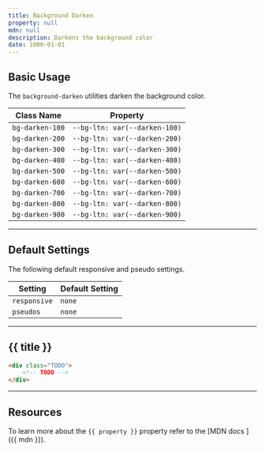 ```yaml
---
title: Background Darken
property: null
mdn: null
description: Darkens the background color
date: 1000-01-01
---
```


## Basic Usage

The `background-darken` utilities darken the background color.

| Class Name      | Property                      |
| --------------- | ----------------------------- |
| `bg-darken-100` | `--bg-ltn: var(--darken-100)` |
| `bg-darken-200` | `--bg-ltn: var(--darken-200)` |
| `bg-darken-300` | `--bg-ltn: var(--darken-300)` |
| `bg-darken-400` | `--bg-ltn: var(--darken-400)` |
| `bg-darken-500` | `--bg-ltn: var(--darken-500)` |
| `bg-darken-600` | `--bg-ltn: var(--darken-600)` |
| `bg-darken-700` | `--bg-ltn: var(--darken-700)` |
| `bg-darken-800` | `--bg-ltn: var(--darken-800)` |
| `bg-darken-900` | `--bg-ltn: var(--darken-900)` |

---

## Default Settings

The following default responsive and pseudo settings.

| Setting      | Default Setting |
| ------------ | --------------- |
| `responsive` | `none`          |
| `pseudos`    | `none`          |

---

## {{ title }}

<div class="bg-silver-200 p-20 h-256 radius-md flex flex-wrap align-content-center">
  <!-- ... -->
</div>

```html
<div class="TODO">
	<!-- TODO -->
</div>
```

---

## Resources

To learn more about the `{{ property }}` property refer to the [MDN docs <i class="far fa-external-link ml-6"></i>]({{ mdn }}).
